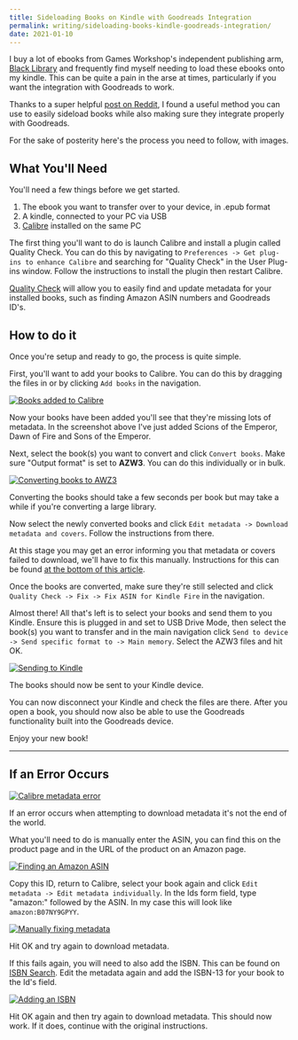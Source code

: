 ```yaml
---
title: Sideloading Books on Kindle with Goodreads Integration
permalink: writing/sideloading-books-kindle-goodreads-integration/
date: 2021-01-10
---
```


I buy a lot of ebooks from Games Workshop's independent publishing arm, [Black Library](https://www.blacklibrary.com/) and frequently find myself needing to load these ebooks onto my kindle. This can be quite a pain in the arse at times, particularly if you want the integration with Goodreads to work.

Thanks to a super helpful [post on Reddit](https://www.reddit.com/r/kindle/comments/3v8du1/sideloaded_books_cant_integrate_with_goodreads_on/cxltoja/), I found a useful method you can use to easily sideload books while also making sure they integrate properly with Goodreads.

For the sake of posterity here's the process you need to follow, with images.

## What You'll Need

You'll need a few things before we get started.

1. The ebook you want to transfer over to your device, in .epub format
2. A kindle, connected to your PC via USB
3. [Calibre](https://calibre-ebook.com/) installed on the same PC

The first thing you'll want to do is launch Calibre and install a plugin called Quality Check. You can do this by navigating to `Preferences -> Get plug-ins to enhance Calibre` and searching for "Quality Check" in the User Plug-ins window. Follow the instructions to install the plugin then restart Calibre.

[Quality Check](https://www.mobileread.com/forums/showthread.php?t=125428) will allow you to easily find and update metadata for your installed books, such as finding Amazon ASIN numbers and Goodreads ID's.


## How to do it

Once you're setup and ready to go, the process is quite simple.

First, you'll want to add your books to Calibre. You can do this by dragging the files in or by clicking `Add books` in the navigation.

[![Books added to Calibre](../../images/post-images/Calibre-1.png)](../../images/post-images/Calibre-1.png)

Now your books have been added you'll see that they're missing lots of metadata. In the screenshot above I've just added Scions of the Emperor, Dawn of Fire and Sons of the Emperor.

Next, select the book(s) you want to convert and click `Convert books`. Make sure "Output format" is set to **AZW3**. You can do this individually or in bulk.

[![Converting books to AWZ3](../../images/post-images/Calibre-2.png)](../../images/post-images/Calibre-2.png)

Converting the books should take a few seconds per book but may take a while if you're converting a large library.

Now select the newly converted books and click `Edit metadata -> Download metadata and covers`. Follow the instructions from there.

At this stage you may get an error informing you that metadata or covers failed to download, we'll have to fix this manually. Instructions for this can be found [at the bottom of this article](#if-an-error-occurs).

Once the books are converted, make sure they're still selected and click `Quality Check -> Fix -> Fix ASIN for Kindle Fire` in the navigation.

Almost there! All that's left is to select your books and send them to you Kindle. Ensure this is plugged in and set to USB Drive Mode, then select the book(s) you want to transfer and in the main navigation click `Send to device -> Send specific format to -> Main memory`. Select the AZW3 files and hit OK.

[![Sending to Kindle](../../images/post-images/Calibre-6.png)](../../images/post-images/Calibre-6.png)

The books should now be sent to your Kindle device.

You can now disconnect your Kindle and check the files are there. After you open a book, you should now also be able to use the Goodreads functionality built into the Goodreads device.

Enjoy your new book!

---

## If an Error Occurs<a name="if-an-error-occurs"></a>

[![Calibre metadata error](../../images/post-images/Calibre-3.png)](../../images/post-images/Calibre-3.png)

If an error occurs when attempting to download metadata it's not the end of the world.

What you'll need to do is manually enter the ASIN, you can find this on the product page and in the URL of the product on an Amazon page.

[![Finding an Amazon ASIN](../../images/post-images/Amazon-ASIN.png)](../../images/post-images/Amazon-ASIN.png)

Copy this ID, return to Calibre, select your book again and click `Edit metadata -> Edit metadata individually`. In the Ids form field, type "amazon:" followed by the ASIN. In my case this will look like `amazon:B07NY9GPYY`.

[![Manually fixing metadata](../../images/post-images/Calibre-4.png)](../../images/post-images/Calibre-4.png)

Hit OK and try again to download metadata.

If this fails again, you will need to also add the ISBN. This can be found on [ISBN Search](https://isbnsearch.org/). Edit the metadata again and add the ISBN-13 for your book to the Id's field.

[![Adding an ISBN](../../images/post-images/Calibre-5.png)](../../images/post-images/Calibre-5.png)

Hit OK again and then try again to download metadata. This should now work. If it does, continue with the original instructions.